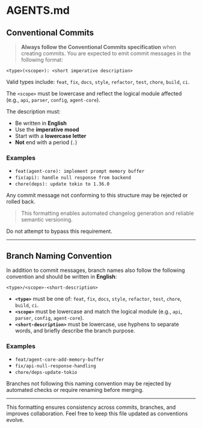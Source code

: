 # AGENTS.md

## Conventional Commits

> **Always follow the Conventional Commits specification** when creating commits. You are expected to emit commit messages in the following format:

```
<type>(<scope>): <short imperative description>
```

Valid types include:
`feat`, `fix`, `docs`, `style`, `refactor`, `test`, `chore`, `build`, `ci`.

The `<scope>` must be lowercase and reflect the logical module affected (e.g., `api`, `parser`, `config`, `agent-core`).

The description must:

* Be written in **English**
* Use the **imperative mood**
* Start with a **lowercase letter**
* **Not** end with a period (`.`)

### Examples

* `feat(agent-core): implement prompt memory buffer`
* `fix(api): handle null response from backend`
* `chore(deps): update tokio to 1.36.0`

Any commit message not conforming to this structure may be rejected or rolled back.

> This formatting enables automated changelog generation and reliable semantic versioning.

Do not attempt to bypass this requirement.

---

## Branch Naming Convention

In addition to commit messages, branch names also follow the following convention and should be written in **English**:

```
<type>/<scope>-<short-description>
```

* **`<type>`** must be one of: `feat`, `fix`, `docs`, `style`, `refactor`, `test`, `chore`, `build`, `ci`.
* **`<scope>`** must be lowercase and match the logical module (e.g., `api`, `parser`, `config`, `agent-core`).
* **`<short-description>`** must be lowercase, use hyphens to separate words, and briefly describe the branch purpose.

### Examples

* `feat/agent-core-add-memory-buffer`
* `fix/api-null-response-handling`
* `chore/deps-update-tokio`

Branches not following this naming convention may be rejected by automated checks or require renaming before merging.

---

This formatting ensures consistency across commits, branches, and improves collaboration. Feel free to keep this file updated as conventions evolve.
